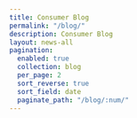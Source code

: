 ```yaml
---
title: Consumer Blog
permalink: "/blog/"
description: Consumer Blog
layout: news-all
pagination:
  enabled: true
  collection: blog
  per_page: 2
  sort_reverse: true
  sort_field: date
  paginate_path: "/blog/:num/"
---
```



